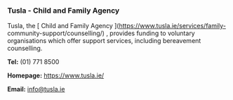 ###  Tusla - Child and Family Agency

Tusla, the [ Child and Family Agency ](https://www.tusla.ie/services/family-
community-support/counselling/) , provides funding to voluntary organisations
which offer support services, including bereavement counselling.

**Tel:** (01) 771 8500

**Homepage:** [ https://www.tusla.ie/ ](https://www.tusla.ie/)

**Email:** [ info@tusla.ie ](mailto:info@tusla.ie)
